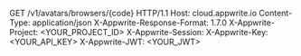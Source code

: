 GET /v1/avatars/browsers/{code} HTTP/1.1
Host: cloud.appwrite.io
Content-Type: application/json
X-Appwrite-Response-Format: 1.7.0
X-Appwrite-Project: <YOUR_PROJECT_ID>
X-Appwrite-Session: 
X-Appwrite-Key: <YOUR_API_KEY>
X-Appwrite-JWT: <YOUR_JWT>

